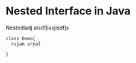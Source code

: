 Nested Interface in Java
========================

Nestedladj alsdfjlasjlsdfjs


    class Demo{
      rajan aryal
    
    }
